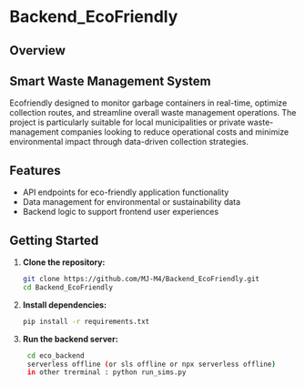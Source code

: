 ﻿# Backend_EcoFriendly
 
## Overview

## Smart Waste Management System

Ecofriendly designed to monitor garbage containers in real-time, optimize collection routes, and streamline overall waste management operations. The project is particularly suitable for local municipalities or private waste-management companies looking to reduce operational costs and minimize environmental impact through data-driven collection strategies.


## Features

- API endpoints for eco-friendly application functionality
- Data management for environmental or sustainability data
- Backend logic to support frontend user experiences

## Getting Started

1. **Clone the repository:**
   ```bash
   git clone https://github.com/MJ-M4/Backend_EcoFriendly.git
   cd Backend_EcoFriendly
   ```
2. **Install dependencies:**
   ```bash
   pip install -r requirements.txt
   ```

3. **Run the backend server:**
   ```bash
    cd eco_backend
    serverless offline (or sls offline or npx serverless offline)
    in other trerminal : python run_sims.py
   ```



